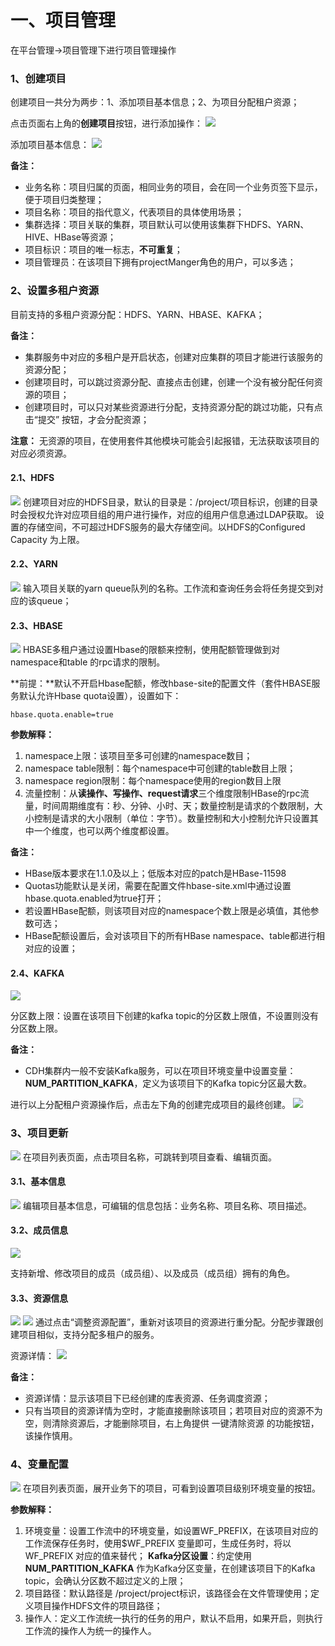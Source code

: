 #
# 一、项目管理

在平台管理->项目管理下进行项目管理操作

### 1、创建项目

创建项目一共分为两步：1、添加项目基本信息；2、为项目分配租户资源；

点击页面右上角的**创建项目**按钮，进行添加操作：
![](../pictures/project.png)

添加项目基本信息：
![](../pictures/project_info.png)

**备注：**
- 业务名称：项目归属的页面，相同业务的项目，会在同一个业务页签下显示，便于项目归类整理；
- 项目名称：项目的指代意义，代表项目的具体使用场景；
- 集群选择：项目关联的集群，项目默认可以使用该集群下HDFS、YARN、HIVE、HBase等资源；
- 项目标识：项目的唯一标志，**不可重复**；
- 项目管理员：在该项目下拥有projectManger角色的用户，可以多选；


### 2、设置多租户资源
目前支持的多租户资源分配：HDFS、YARN、HBASE、KAFKA；

**备注：**
- 集群服务中对应的多租户是开启状态，创建对应集群的项目才能进行该服务的资源分配；
- 创建项目时，可以跳过资源分配、直接点击创建，创建一个没有被分配任何资源的项目；
- 创建项目时，可以只对某些资源进行分配，支持资源分配的跳过功能，只有点击“提交” 按钮，才会分配资源；

**注意：** 无资源的项目，在使用套件其他模块可能会引起报错，无法获取该项目的对应必须资源。

#### 2.1、HDFS

![](../pictures/hdfs.png)
创建项目对应的HDFS目录，默认的目录是：/project/项目标识，创建的目录时会授权允许对应项目组的用户进行操作，对应的组用户信息通过LDAP获取。
设置的存储空间，不可超过HDFS服务的最大存储空间。以HDFS的Configured Capacity 为上限。

#### 2.2、YARN

![](../pictures/yarn.png)
输入项目关联的yarn queue队列的名称。工作流和查询任务会将任务提交到对应的该queue；

#### 2.3、HBASE

![](../pictures/hbase.png)
HBASE多租户通过设置Hbase的限额来控制，使用配额管理做到对namespace和table 的rpc请求的限制。

**前提：**默认不开启Hbase配额，修改hbase-site的配置文件（套件HBASE服务默认允许Hbase quota设置），设置如下：

```
hbase.quota.enable=true
```
**参数解释：**
1. namespace上限：该项目至多可创建的namespace数目；
2. namespace table限制：每个namespace中可创建的table数目上限；
3. namespace region限制：每个namespace使用的region数目上限
4. 流量控制：从**读操作、写操作、request请求**三个维度限制HBase的rpc流量，时间周期维度有：秒、分钟、小时、天；数量控制是请求的个数限制，大小控制是请求的大小限制（单位：字节）。数量控制和大小控制允许只设置其中一个维度，也可以两个维度都设置。


**备注：**
- HBase版本要求在1.1.0及以上；低版本对应的patch是HBase-11598
- Quotas功能默认是关闭，需要在配置文件hbase-site.xml中通过设置hbase.quota.enabled为true打开；
- 若设置HBase配额，则该项目对应的namespace个数上限是必填值，其他参数可选；
- HBase配额设置后，会对该项目下的所有HBase namespace、table都进行相对应的设置；


#### 2.4、KAFKA

![](../pictures/kafka.png)

分区数上限：设置在该项目下创建的kafka topic的分区数上限值，不设置则没有分区数上限。

**备注：**
- CDH集群内一般不安装Kafka服务，可以在项目环境变量中设置变量：**NUM_PARTITION_KAFKA**，定义为该项目下的Kafka topic分区最大数。


进行以上分配租户资源操作后，点击左下角的创建完成项目的最终创建。
![](../pictures/success.png)

### 3、项目更新
![](../pictures/project_d.png)
在项目列表页面，点击项目名称，可跳转到项目查看、编辑页面。



#### 3.1、基本信息
![](../pictures/project_base.png)
编辑项目基本信息，可编辑的信息包括：业务名称、项目名称、项目描述。

#### 3.2、成员信息

![](../pictures/project_user.png)

支持新增、修改项目的成员（成员组）、以及成员（成员组）拥有的角色。

#### 3.3、资源信息
![](../pictures/project_res.png)
![](../pictures/project_multi.png)
通过点击“调整资源配置”，重新对该项目的资源进行重分配。分配步骤跟创建项目相似，支持分配多租户的服务。


资源详情：
![](../pictures/project_resource.png)

**备注：**
- 资源详情：显示该项目下已经创建的库表资源、任务调度资源；
- 只有当项目的资源详情为空时，才能直接删除该项目；若项目对应的资源不为空，则清除资源后，才能删除项目，右上角提供 一键清除资源 的功能按钮，该操作慎用。

### 4、变量配置
![](../pictures/project_envset.png)
在项目列表页面，展开业务下的项目，可看到设置项目级别环境变量的按钮。

**参数解释：**
1. 环境变量：设置工作流中的环境变量，如设置WF_PREFIX，在该项目对应的工作流保存任务时，使用$WF_PREFIX 变量即可，生成任务时，将以WF_PREFIX 对应的值来替代； **Kafka分区设置**：约定使用 **NUM_PARTITION_KAFKA** 作为Kafka分区变量，在创建该项目下的Kafka topic，会确认分区数不超过定义的上限；
2. 项目路径：默认路径是 /project/project标识，该路径会在文件管理使用；定义项目操作HDFS文件的项目路径；
3. 操作人：定义工作流统一执行的任务的用户，默认不启用，如果开启，则执行工作流的操作人为统一的操作人。
